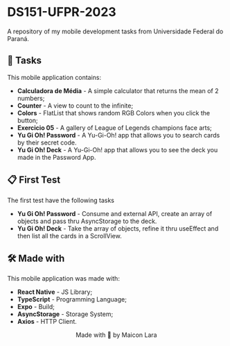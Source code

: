 # DS151-UFPR-2023

 A repository of my mobile development tasks from Universidade Federal do Paraná.

## 📝 Tasks

This mobile application contains:

* **Calculadora de Média** - A simple calculator that returns the mean of 2 numbers;
* **Counter** - A view to count to the infinite;
* **Colors** - FlatList that shows random RGB Colors when you click the button;
* **Exercicio 05** - A gallery of League of Legends champions face arts;
* **Yu Gi Oh! Password** - A Yu-Gi-Oh! app that allows you to search cards by their secret code.
* **Yu Gi Oh! Deck** - A Yu-Gi-Oh! app that allows you to see the deck you made in the Password App.

## 📋 First Test

The first test have the following tasks

* **Yu Gi Oh! Password** - Consume and external API, create an array of objects and pass thru AsyncStorage to the deck.
* **Yu Gi Oh! Deck** - Take the array of objects, refine it thru useEffect and then list all the cards in a ScrollView.

## 🛠️ Made with

This mobile application was made with:

* **React Native** - JS Library;
* **TypeScript** - Programming Language;
* **Expo** - Build;
* **AsyncStorage** - Storage System;
* **Axios** - HTTP Client.


<p align="center">Made with 🤍 by Maicon Lara</p>